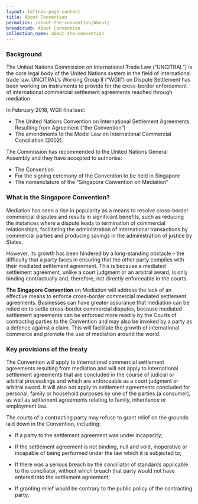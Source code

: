 ```yaml
---
layout: leftnav-page-content
title: About Convention
permalink: /about-the-convention/About/
breadcrumb: About Convention
collection_name: about-the-convention
---
```


### **Background** 

The United Nations Commission on International Trade Law (“UNCITRAL”) is the core legal body of the United Nations system in the field of international trade law. UNCITRAL’s Working Group II (“WGII”) on Dispute Settlement has been working on instruments to provide for the cross-border enforcement of international commercial settlement agreements reached through mediation.

In February 2018, WGII finalised: 
 * The United Nations Convention on International Settlement Agreements Resulting from Agreement (“the Convention”) 
 * The amendments to the Model Law on International Commercial Conciliation (2002).

The Commission has recommended to the United Nations General Assembly and they have accepted to authorise:
 * The Convention
 * For the signing ceremony of the Convention to be held in Singapore
 * The nomenclature of the “Singapore Convention on Mediation” 

### **What is the Singapore Convention?**

Mediation has seen a rise in popularity as a means to resolve cross-border commercial disputes and results in significant benefits, such as reducing the instances where a dispute leads to termination of commercial relationships, facilitating the administration of international transactions by commercial parties and producing savings in the administration of justice by States. 

However, its growth has been hindered by a long-standing obstacle – the difficulty that a party faces in ensuring that the other party complies with their mediated settlement agreement. This is because a mediated settlement agreement, unlike a court judgment or an arbitral award, is only binding contractually and, therefore, not directly enforceable in the courts.

**The Singapore Convention** on Mediation will address the lack of an effective means to enforce cross-border commercial mediated settlement agreements. Businesses can have greater assurance that mediation can be relied on to settle cross-border commercial disputes, because mediated settlement agreements can be enforced more readily by the Courts of contracting parties to the Convention and may also be invoked by a party as a defence against a claim. This will facilitate the growth of international commerce and promote the use of mediation around the world. 

### **Key provisions of the treaty**

The Convention will apply to international commercial settlement agreements resulting from mediation and will not apply to international settlement agreements that are concluded in the course of judicial or arbitral proceedings and which are enforceable as a court judgment or arbitral award. It will also not apply to settlement agreements concluded for personal, family or household purposes by one of the parties (a consumer), as well as settlement agreements relating to family, inheritance or employment law. 

The courts of a contracting party may refuse to grant relief on the grounds laid down in the Convention, including:

* If a party to the settlement agreement was under incapacity; 

* If the settlement agreement is not binding, null and void, inoperative or incapable of being performed under the law which it is subjected to; 

* If there was a serious breach by the conciliator of standards applicable to the conciliator, without which breach that party would not have entered into the settlement agreement;  

* If granting relief would be contrary to the public policy of the contracting party.
